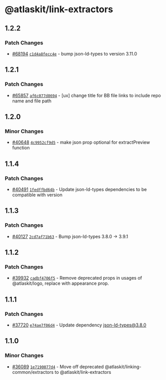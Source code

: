# @atlaskit/link-extractors

## 1.2.2

### Patch Changes

- [#68194](https://stash.atlassian.com/projects/CONFCLOUD/repos/confluence-frontend/pull-requests/68194) [`c1d4a8fecc4e`](https://stash.atlassian.com/projects/CONFCLOUD/repos/confluence-frontend/commits/c1d4a8fecc4e) - bump json-ld-types to version 3.11.0

## 1.2.1

### Patch Changes

- [#65857](https://stash.atlassian.com/projects/CONFCLOUD/repos/confluence-frontend/pull-requests/65857) [`af6c077d8694`](https://stash.atlassian.com/projects/CONFCLOUD/repos/confluence-frontend/commits/af6c077d8694) - [ux] change title for BB file links to include repo name and file path

## 1.2.0

### Minor Changes

- [#40648](https://bitbucket.org/atlassian/atlassian-frontend/pull-requests/40648) [`4c9952cf9d5`](https://bitbucket.org/atlassian/atlassian-frontend/commits/4c9952cf9d5) - make json prop optional for extractPreview function

## 1.1.4

### Patch Changes

- [#40491](https://bitbucket.org/atlassian/atlassian-frontend/pull-requests/40491) [`1fedffbd64b`](https://bitbucket.org/atlassian/atlassian-frontend/commits/1fedffbd64b) - Update json-ld-types dependencies to be compatible with version

## 1.1.3

### Patch Changes

- [#40127](https://bitbucket.org/atlassian/atlassian-frontend/pull-requests/40127) [`2cd7af71b63`](https://bitbucket.org/atlassian/atlassian-frontend/commits/2cd7af71b63) - Bump json-ld-types 3.8.0 -> 3.9.1

## 1.1.2

### Patch Changes

- [#39932](https://bitbucket.org/atlassian/atlassian-frontend/pull-requests/39932) [`cadbf4706f5`](https://bitbucket.org/atlassian/atlassian-frontend/commits/cadbf4706f5) - Remove deprecated props in usages of @atlaskit/logo, replace with appearance prop.

## 1.1.1

### Patch Changes

- [#37720](https://bitbucket.org/atlassian/atlassian-frontend/pull-requests/37720) [`e74ae7f06d4`](https://bitbucket.org/atlassian/atlassian-frontend/commits/e74ae7f06d4) - Update dependency json-ld-types@3.8.0

## 1.1.0

### Minor Changes

- [#36089](https://bitbucket.org/atlassian/atlassian-frontend/pull-requests/36089) [`1e7190077d4`](https://bitbucket.org/atlassian/atlassian-frontend/commits/1e7190077d4) - Move off deprecated @atlaskit/linking-common/extractors to @atlaskit/link-extractors
